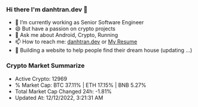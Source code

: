 ### Hi there I'm danhtran.dev 👋

- 🔭 I’m currently working as Senior Software Engineer
- 😄 But have a passion on crypto projects
- 💬 Ask me about Android, Crypto, Running 
- 📫 How to reach me: <a href="https://danhtran.dev" target="_blank">danhtran.dev</a> or <a href="Dan-Resume.pdf" target="_blank">My Resume</a>
- 🌱 Building a website to help people find their dream house (updating ...)

### Crypto Market Summarize
- Active Crypto: 12969
- % Market Cap: BTC 37.11% | ETH 17.15% | BNB 5.27%
- Total Market Cap Changed 24h: -1.81%
- Updated At: 12/12/2022, 3:21:31 AM
